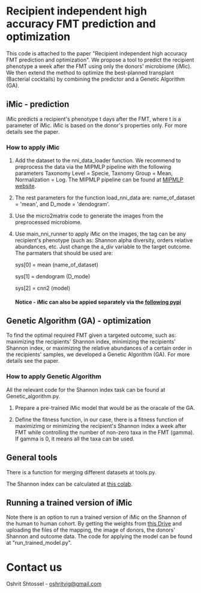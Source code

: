 # Recipient independent high accuracy FMT prediction and optimization
This code is attached to the paper "Recipient independent high accuracy FMT prediction and optimization". 
We propose a tool to predict the recipient phenotype a week after the FMT using only the donors' microbiome (iMic).
We then extend the method to optimize the best-planned transplant (Bacterial cocktails) by combining the predictor and a Genetic Algorithm (GA).

## iMic - prediction
iMic predicts a recipient's phenotype t days after the FMT, where t is a parameter of iMic. iMic is based on the donor's properties only. For more details see the paper.

### How to apply iMic

1. Add the dataset to the nni_data_loader function. We recommend to preprocess the data via the MIPMLP pipeline with the following parameters
    Taxonomy Level = Specie, Taxnomy Group = Mean, Normalization = Log. The MIPMLP pipeline can be found at [MIPMLP website](https://mip-mlp.math.biu.ac.il/Home). 
    
2. The rest parameters for the function load_nni_data are:
    name_of_dataset = 'mean', and D_mode = 'dendogram'.
    
3. Use the micro2matrix code to generate the images from the preprocessed microbiome.

4. Use main_nni_runner to apply iMic on the images, the tag can be any recipient's phenotype (such as: Shannon alpha diversity, orders relative abundances, etc. 
    Just change the a_div variable to the target outcome.
    The parmaters that should be used are:
    
    sys[0] = mean (name_of_dataset)
    
    sys[1] = dendogram (D_mode)
    
    sys[2] = cnn2 (model)
    
    #### Notice - iMic can also be appied  separately via the [following pypi](https://pypi.org/project/MIPMLP/)
    

## Genetic Algorithm (GA) - optimization
To find the optimal required FMT given a targeted outcome, such as: maximizing the recipients' Shannon index, minimizing the recipients' Shannon index, or maximizing the relative abundances of a certain order in the recipients' samples, we developed a Genetic Algorithm (GA). For more details see the paper.
    
### How to apply Genetic Algorithm

All the relevant code for the Shannon index task can be found at Genetic_algorithm.py.

1. Prepare a pre-trained iMic model that would be as the oracale of the GA.

2. Define the fitness function, in our case, there is a fitness function of maximizimg or minimizing the recipient's Shannon index a week after FMT while controlling       the number of non-zero taxa in the FMT (gamma). If gamma is 0, it means all the taxa can be used.



## General tools

There is a function for merging different datasets at tools.py.

The Shannon index can be calculated at [this colab](https://colab.research.google.com/drive/173-f8rWrk6lSEkY2dA3Q5HzwqHL9LFeL).


## Running a trained version of iMic
Note there is an option to run a trained version of iMic on the Shannon of the human to human cohort. By getting the weights from [this Drive](https://drive.google.com/file/d/1FIDy8uUBdv9Alj-xTe9Brkl5_QGBwamc/view?usp=sharing) and uploading the files of the mapping, the image of donors, the donors' Shannon and outcome data. The code for applying the model can be found at "run_trained_model.py".


# Contact us

Oshrit Shtossel - oshritvig@gmail.com


    
    
    
    



